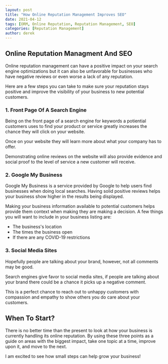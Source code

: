 ```yaml
---
layout: post
title: "How Online Reputation Management Improves SEO"
date: 2021-04-12
tags: [ORM, Online Reputation, Reputation Management, SEO]
categories: [Reputation Management]
author: derek
---
```


## Online Reputation Managment And SEO

Online reputation management can have a positive impact on your search engine optimizations but it can also be unfavorable for businesses who have negative reviews or even worse a lack of any reputation.

Here are a few steps you can take to make sure your reputation stays positive and improve the visibility of your business to new potential customers.

### 1. Front Page Of A Search Engine

Being on the front page of a search engine for keywords a potiential customers uses to find your product or service greatly increases the chance they will click on your website.

Once on your website they will learn more about what your company has to offer.  

Demonstrating online reviews on the website will also provide evidence and social proof to the level of service a new customer will receive.

### 2. Google My Business

 Google My Business is a service provided by Google to help users find businesses when doing local searches. Having solid positive reviews helps your business show higher in the results being displayed.

Making your business information available to potential customers helps provide them context when making they are making a decision. A few things you will want to include in your business listing are:

* The business's location
* The times the business open
* If there are any COVID-19 restrictions

### 3. Social Media Sites

Hopefully people are talking about your brand, however, not all comments may be good.

Search engines give favor to social media sites, if people are talking about your brand there could be a chance it picks up a negative comment.

This is a perfect chance to reach out to unhappy customers with compassion and empathy to show others you do care about your customers.

## When To Start?

There is no better time than the present to look at how your business is currently handling its online reputation. By using these three points as a guide on areas with the biggest impact, take one topic at a time, improve upon it, and move to the next.  

I am excited to see how small steps can help grow your business!
